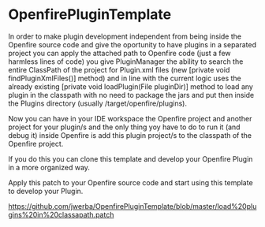 # OpenfirePluginTemplate

In order to make plugin development independent from being inside the Openfire source code and give the oportunity to have plugins in a separated project you can apply the attached path to Openfire code (just a few harmless lines of code) you give PluginManager the ability to search the entire ClassPath of the project for Plugin.xml files (new [private void findPluginXmlFiles()] method) and in line with the current logic uses the already existing [private void loadPlugin(File pluginDir)] method to load any plugin in the classpath with no need to package the jars and put then inside the Plugins directory (usually /target/openfire/plugins).

Now you can have in your IDE workspace the Openfire project and another project for your plugin/s and the only thing yoy have to do to run it (and debug it) inside Openfire is add this plugin project/s to the classpath of the Openfire project.

If you do this you can clone this template and develop your Openfire Plugin in a more organized way.

Apply this patch to your Openfire source code and start using this template to develop your Plugin.


https://github.com/jwerba/OpenfirePluginTemplate/blob/master/load%20plugins%20in%20classapath.patch
